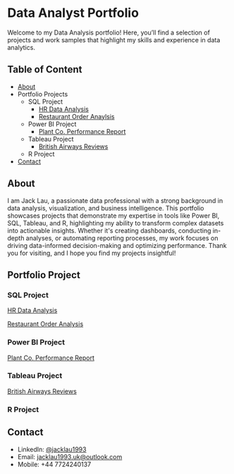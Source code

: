 # Data Analyst Portfolio

Welcome to my Data Analysis portfolio! Here, you’ll find a selection of projects and work samples that highlight my skills and experience in data analytics.

## Table of Content

- [About](#about)
- Portfolio Projects
  - SQL Project
    - [HR Data Analysis](https://github.com/jacklau1993/data-analysis-portfolio/tree/d61671fdc4569e2ffd5e18147129e795f9f43b5f/SQL%20Project/HR%20Data%20Analysis)
    - [Restaurant Order Anaylsis](https://github.com/jacklau1993/data-analysis-portfolio/tree/3767c7b0dc634d758da4266a220af7f0e7cdb98a/SQL%20Project/Restaurant%20Order%20Analysis)
  - Power BI Project
    - [Plant Co. Performance Report](https://github.com/jacklau1993/data-analysis-portfolio/tree/5ca45e923d5eb30581ae81c854985dedafebede2/Power%20BI%20Project/Plant%20Co.%20Performance%20Report)
  - Tableau Project
    - [British Airways Reviews](https://github.com/jacklau1993/data-analysis-portfolio/tree/c45f1a0760fe1284b818ce46541cd782d02fc0f1/Tableau%20Project/British%20Airways%20Review)
  - R Project
- [Contact](#contact)

## About

I am Jack Lau, a passionate data professional with a strong background in data analysis, visualization, and business intelligence. This portfolio showcases projects that demonstrate my expertise in tools like Power BI, SQL, Tableau, and R, highlighting my ability to transform complex datasets into actionable insights. Whether it's creating dashboards, conducting in-depth analyses, or automating reporting processes, my work focuses on driving data-informed decision-making and optimizing performance. Thank you for visiting, and I hope you find my projects insightful!

## Portfolio Project

### SQL Project

[HR Data Analysis](https://github.com/jacklau1993/data-analysis-portfolio/tree/d61671fdc4569e2ffd5e18147129e795f9f43b5f/SQL%20Project/HR%20Data%20Analysis)

[Restaurant Order Analysis](https://github.com/jacklau1993/data-analysis-portfolio/tree/3767c7b0dc634d758da4266a220af7f0e7cdb98a/SQL%20Project/Restaurant%20Order%20Analysis)

### Power BI Project

[Plant Co. Performance Report](https://github.com/jacklau1993/data-analysis-portfolio/tree/d61671fdc4569e2ffd5e18147129e795f9f43b5f/Power%20BI%20Project/Plant%20Co.%20Performance%20Report)

### Tableau Project

[British Airways Reviews](https://github.com/jacklau1993/data-analysis-portfolio/tree/c45f1a0760fe1284b818ce46541cd782d02fc0f1/Tableau%20Project/British%20Airways%20Review)

### R Project

## Contact

- LinkedIn: [@jacklau1993](https://www.linkedin.com/in/jacklau1993/)
- Email: [jacklau1993.uk@outlook.com](mailto:jacklau1993.uk@outlook.com)
- Mobile: +44 7724240137
